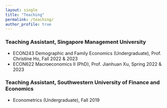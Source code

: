 ```yaml
---
layout: single
title: "Teaching"
permalink: /teaching/
author_profile: true
---
```


### Teaching Assistant, Singapore Management University
- ECON243 Demographic and Family Economics (Undergraduate), Prof. Christine Ho, Fall 2022 & 2023 
- ECON622 Macroeconomics II (PhD), Prof. Jianhuan Xu, Spring 2022 & 2023

### Teaching Assistant, Southwestern University of Finance and Economics
- Econometrics (Undergraduate), Fall 2019
